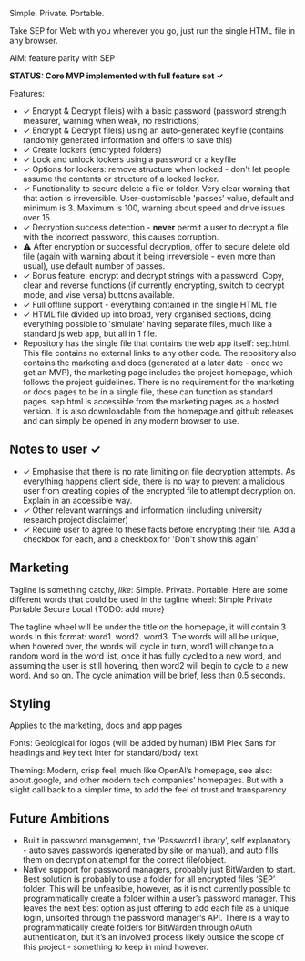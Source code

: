 Simple. Private. Portable.

Take SEP for Web with you wherever you go, just run the single HTML file in any browser.

AIM: feature parity with SEP

**STATUS: Core MVP implemented with full feature set ✓**

Features:
- ✓ Encrypt & Decrypt file(s) with a basic password (password strength measurer, warning when weak, no restrictions)
- ✓ Encrypt & Decrypt file(s) using an auto-generated keyfile (contains randomly generated information and offers to save this)
- ✓ Create lockers (encrypted folders)
- ✓ Lock and unlock lockers using a password or a keyfile
- ✓ Options for lockers: remove structure when locked - don't let people assume the contents or structure of a locked locker.
- ✓ Functionality to secure delete a file or folder. Very clear warning that that action is irreversible. User-customisable 'passes' value, default and minimum is 3. Maximum is 100, warning about speed and drive issues over 15.
- ✓ Decryption success detection - **never** permit a user to decrypt a file with the incorrect password, this causes corruption.
- ⚠️ After encryption or successful decryption, offer to secure delete old file (again with warning about it being irreversible - even more than usual), use default number of passes.
- ✓ Bonus feature: encrypt and decrypt strings with a password. Copy, clear and reverse functions (if currently encrypting, switch to decrypt mode, and vise versa) buttons available.
- ✓ Full offline support - everything contained in the single HTML file
- ✓ HTML file divided up into broad, very organised sections, doing everything possible to 'simulate' having separate files, much like a standard js web app, but all in 1 file.
- Repository has the single file that contains the web app itself: sep.html. This file contains no external links to any other code. The repository also contains the marketing and docs (generated at a later date - once we get an MVP), the marketing page includes the project homepage, which follows the project guidelines. There is no requirement for the marketing or docs pages to be in a single file, these can function as standard pages. sep.html is accessible from the marketing pages as a hosted version. It is also downloadable from the homepage and github releases and can simply be opened in any modern browser to use.

## Notes to user ✓
- ✓ Emphasise that there is no rate limiting on file decryption attempts. As everything happens client side, there is no way to prevent a malicious user from creating copies of the encrypted file to attempt decryption on. Explain in an accessible way.
- ✓ Other relevant warnings and information (including university research project disclaimer)
- ✓ Require user to agree to these facts before encrypting their file. Add a checkbox for each, and a checkbox for 'Don't show this again'
## Marketing
Tagline is something catchy, *like*: Simple. Private. Portable. Here are some different words that could be used in the tagline wheel:
Simple
Private
Portable
Secure
Local
{TODO: add more}

The tagline wheel will be under the title on the homepage, it will contain 3 words in this format: word1. word2. word3. The words will all be unique, when hovered over, the words will cycle in turn, word1 will change to a random word in the word list, once it has fully cycled to a new word, and assuming the user is still hovering, then word2 will begin to cycle to a new word. And so on. The cycle animation will be brief, less than 0.5 seconds.

## Styling
Applies to the marketing, docs and app pages

Fonts:
Geological for logos (will be added by human)
IBM Plex Sans for headings and key text
Inter for standard/body text

Theming:
Modern, crisp feel, much like OpenAI’s homepage, see also: about.google, and other modern tech companies’ homepages. But with a slight call back to a simpler time, to add the feel of trust and transparency

## Future Ambitions
- Built in password management, the ‘Password Library’, self explanatory - auto saves passwords (generated by site or manual), and auto fills them on decryption attempt for the correct file/object.
- Native support for password managers, probably just BitWarden to start. Best solution is probably to use a folder for all encrypted files ‘SEP’ folder. This will be unfeasible, however, as it is not currently possible to programmatically create a folder within a user’s password manager. This leaves the next best option as just offering to add each file as a unique login, unsorted through the password manager’s API. There is a way to programmatically create folders for BitWarden through oAuth authentication, but it’s an involved process likely outside the scope of this project - something to keep in mind however.